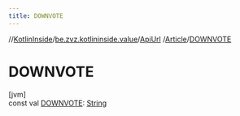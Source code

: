 ```yaml
---
title: DOWNVOTE
---
```

//[KotlinInside](../../../../index.html)/[be.zvz.kotlininside.value](../../index.html)/[ApiUrl](../index.html)
/[Article](index.html)/[DOWNVOTE](-d-o-w-n-v-o-t-e.html)

# DOWNVOTE

[jvm]\
const
val [DOWNVOTE](-d-o-w-n-v-o-t-e.html): [String](https://kotlinlang.org/api/latest/jvm/stdlib/kotlin/-string/index.html)




